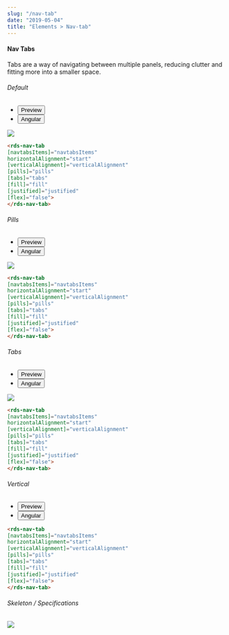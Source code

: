 ```yaml
---
slug: "/nav-tab"
date: "2019-05-04"
title: "Elements > Nav-tab"
---
```


<!-- CSS only -->
<link href="https://cdn.jsdelivr.net/npm/bootstrap@5.1.3/dist/css/bootstrap.min.css" rel="stylesheet" integrity="sha384-1BmE4kWBq78iYhFldvKuhfTAU6auU8tT94WrHftjDbrCEXSU1oBoqyl2QvZ6jIW3" crossorigin="anonymous">
<link rel="stylesheet" href="../../../../../../../raaghu/src/assets/css/style-elements.css">
<link rel="stylesheet" href="../../../../../../../raaghu/src/assets/css/main.css">

#### Nav Tabs

<p class="checkbox-def">Tabs are a way of navigating between multiple panels, reducing clutter and fitting more into a smaller space.</p>
<!-- basic -->
<section class="py-4">
    <h6>Default</h6>
    <div class="py-3">
      <div class="cust-tabs">
        <ul class="nav nav-tabs" id="myTab" role="tablist">
          <li class="nav-item" role="presentation">
            <button class="nav-link active" id="PreviewBasic-tab" data-bs-toggle="tab" data-bs-target="#Previewofnavtab" type="button" role="tab" aria-controls="PreviewBasic" aria-selected="true">Preview </button>
          </li>
          <li class="nav-item" role="presentation">
            <button class="nav-link" id="AngularBasic-tab" data-bs-toggle="tab" data-bs-target="#Angularofnavtab" type="button" role="tab" aria-controls="AngularBasic" aria-selected="false"><i class="bi bi-code-slash" style="font-size:1.0rem"></i>Angular</button>
          </li>
        </ul>
      </div>
      <div class="tab-content card border" id="myTabContent">
        <div class="tab-pane fade show active" id="Previewofnavtab" role="tabpanel" aria-labelledby="PreviewBasic-tab">
         <div class="contents p-5">
              <div class="row">
                 <div class="col-md-12">
                    <img src="/images/navtabs-basic.png" class="img-fluid w-75">
                 </div>              
           </div>
                       
  </div>
        </div>
        <div class="tab-pane fade show" id="Angularofnavtab" role="tabpanel" aria-labelledby="AngularBasic-tab">
          <div class="contents bg-code">
<div class="row m-0">

```html
<rds-nav-tab
[navtabsItems]="navtabsItems"
horizontalAlignment="start"
[verticalAlignment]="verticalAlignment"
[pills]="pills"
[tabs]="tabs"
[fill]="fill"
[justified]="justified"
[flex]="false">
</rds-nav-tab>
```
</div>
</div>
  </div>
        </div>
      </div>
    </div>
  </section>

<!-- pills -->
  <section class="py-4">
    <h6>Pills</h6>
    <div class="py-3">
      <div class="cust-tabs">
        <ul class="nav nav-tabs" id="myTab" role="tablist">
          <li class="nav-item" role="presentation">
            <button class="nav-link active" id="PreviewBasic-tab" data-bs-toggle="tab" data-bs-target="#Previewofnavtabpills" type="button" role="tab" aria-controls="PreviewBasic" aria-selected="true">Preview </button>
          </li>
          <li class="nav-item" role="presentation">
            <button class="nav-link" id="AngularBasic-tab" data-bs-toggle="tab" data-bs-target="#Angularofnavtabpills" type="button" role="tab" aria-controls="AngularBasic" aria-selected="false"><i class="bi bi-code-slash" style="font-size:1.0rem"></i>Angular</button>
          </li>
        </ul>
      </div>
      <div class="tab-content card border" id="myTabContent">
        <div class="tab-pane fade show active" id="Previewofnavtabpills" role="tabpanel" aria-labelledby="PreviewBasic-tab">
         <div class="contents p-5">
              <div class="row">
                 <div class="col-md-12">
                    <img src="/images/navtabs-pills.png" class="img-fluid w-75">
                 </div>              
           </div>
                       
  </div>
        </div>
        <div class="tab-pane fade show" id="Angularofnavtabpills" role="tabpanel" aria-labelledby="AngularBasic-tab">
          <div class="contents bg-code">
<div class="row m-0">

```html
<rds-nav-tab
[navtabsItems]="navtabsItems"
horizontalAlignment="start"
[verticalAlignment]="verticalAlignment"
[pills]="pills"
[tabs]="tabs"
[fill]="fill"
[justified]="justified"
[flex]="false">
</rds-nav-tab>
```
</div>
</div>
  </div>
        </div>
      </div>
    </div>
  </section>

<!-- Tabs -->
  <section class="py-4">
    <h6>Tabs</h6>
    <div class="py-3">
      <div class="cust-tabs">
        <ul class="nav nav-tabs" id="myTab" role="tablist">
          <li class="nav-item" role="presentation">
            <button class="nav-link active" id="PreviewBasic-tab" data-bs-toggle="tab" data-bs-target="#Previewofnavtabpillsoftabs" type="button" role="tab" aria-controls="PreviewBasic" aria-selected="true">Preview </button>
          </li>
          <li class="nav-item" role="presentation">
            <button class="nav-link" id="AngularBasic-tab" data-bs-toggle="tab" data-bs-target="#Angularofnavtaboftabs" type="button" role="tab" aria-controls="AngularBasic" aria-selected="false"><i class="bi bi-code-slash" style="font-size:1.0rem"></i>Angular</button>
          </li>
        </ul>
      </div>
      <div class="tab-content card border" id="myTabContent">
        <div class="tab-pane fade show active" id="Previewofnavtabpillsoftabs" role="tabpanel" aria-labelledby="PreviewBasic-tab">
         <div class="contents p-5">
              <div class="row">
               <div class="col-md-12">
                  <img src="/images/navtabs-tabs.png" class="img-fluid w-75">
               </div>              
           </div>
                       
  </div>
        </div>
        <div class="tab-pane fade show" id="Angularofnavtaboftabs" role="tabpanel" aria-labelledby="AngularBasic-tab">
          <div class="contents bg-code">
<div class="row m-0">

```html
<rds-nav-tab
[navtabsItems]="navtabsItems"
horizontalAlignment="start"
[verticalAlignment]="verticalAlignment"
[pills]="pills"
[tabs]="tabs"
[fill]="fill"
[justified]="justified"
[flex]="false">
</rds-nav-tab>
```
</div>
</div>
  </div>
        </div>
      </div>
    </div>
  </section>

<!-- Vertical -->
<section class="py-4">
    <h6>Vertical</h6>
    <div class="py-3">
      <div class="cust-tabs">
        <ul class="nav nav-tabs" id="myTab" role="tablist">
          <li class="nav-item" role="presentation">
            <button class="nav-link active" id="PreviewBasic-tab" data-bs-toggle="tab" data-bs-target="#Previewofnavtabpillsofvertical" type="button" role="tab" aria-controls="PreviewBasic" aria-selected="true">Preview </button>
          </li>
          <li class="nav-item" role="presentation">
            <button class="nav-link" id="AngularBasic-tab" data-bs-toggle="tab" data-bs-target="#Angularofnavtabofvertical" type="button" role="tab" aria-controls="AngularBasic" aria-selected="false"><i class="bi bi-code-slash" style="font-size:1.0rem"></i>Angular</button>
          </li>
        </ul>
      </div>
      <div class="tab-content card border" id="myTabContent">
        <div class="tab-pane fade show active" id="Previewofnavtabpillsofvertical" role="tabpanel" aria-labelledby="PreviewBasic-tab">
         <div class="contents  p-5">
              <div class="row">
              <!-- <img src="/images/navtabs-tabs.png" class="img-fluid w-75"> -->
           </div>
                       
  </div>
        </div>
        <div class="tab-pane fade show" id="Angularofnavtabofvertical" role="tabpanel" aria-labelledby="AngularBasic-tab">
          <div class="contents bg-code">
<div class="row m-0">

```html
<rds-nav-tab
[navtabsItems]="navtabsItems"
horizontalAlignment="start"
[verticalAlignment]="verticalAlignment"
[pills]="pills"
[tabs]="tabs"
[fill]="fill"
[justified]="justified"
[flex]="false">
</rds-nav-tab>
```
</div>
</div>
  </div>
        </div>
      </div>
    </div>
  </section>

<section class="py-4">
                        <h6>
                           Skeleton / Specifications
                        </h6>
                        <div class="py-3">
                              <!-- Tab panes -->
                              <div class="card border p-5">
                                 <div class="row">
                                    <div class="col-md-8">
                                       <img src="https://portal.raaghu.io/images/components/_floating-labels/img-1.png" class="img-fluid">
                                    </div> 
                                 </div>
                              </div>
                        </div>
                     </section>

<!-- JavaScript Bundle with Popper -->
<script src="https://cdn.jsdelivr.net/npm/bootstrap@5.1.3/dist/js/bootstrap.bundle.min.js" integrity="sha384-ka7Sk0Gln4gmtz2MlQnikT1wXgYsOg+OMhuP+IlRH9sENBO0LRn5q+8nbTov4+1p" crossorigin="anonymous"></script>